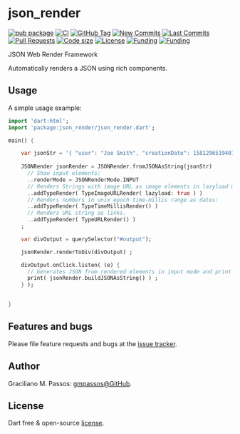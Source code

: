 # json_render

[![pub package](https://img.shields.io/pub/v/json_render.svg?logo=dart&logoColor=00b9fc)](https://pub.dartlang.org/packages/json_render)
[![CI](https://img.shields.io/github/workflow/status/gmpassos/json_render/Dart%20CI/master?logo=github-actions&logoColor=white)](https://github.com/gmpassos/json_render/actions)
[![GitHub Tag](https://img.shields.io/github/v/tag/gmpassos/json_render?logo=git&logoColor=white)](https://github.com/gmpassos/json_render/releases)
[![New Commits](https://img.shields.io/github/commits-since/gmpassos/json_render/latest?logo=git&logoColor=white)](https://github.com/gmpassos/json_render/network)
[![Last Commits](https://img.shields.io/github/last-commit/gmpassos/json_render?logo=git&logoColor=white)](https://github.com/gmpassos/json_render/commits/master)
[![Pull Requests](https://img.shields.io/github/issues-pr/gmpassos/json_render?logo=github&logoColor=white)](https://github.com/gmpassos/json_render/pulls)
[![Code size](https://img.shields.io/github/languages/code-size/gmpassos/json_render?logo=github&logoColor=white)](https://github.com/gmpassos/json_render)
[![License](https://img.shields.io/github/license/gmpassos/json_render?logo=open-source-initiative&logoColor=green)](https://github.com/gmpassos/json_render/blob/master/LICENSE)
[![Funding](https://img.shields.io/badge/Donate-yellow?labelColor=666666&style=plastic&logo=liberapay)](https://liberapay.com/gmpassos/donate)
[![Funding](https://img.shields.io/liberapay/patrons/gmpassos.svg?logo=liberapay)](https://liberapay.com/gmpassos/donate)


JSON Web Render Framework

Automatically renders a JSON using rich components.

## Usage

A simple usage example:

```dart
import 'dart:html';
import 'package:json_render/json_render.dart';

main() {

    var jsonStr = '{ "user": "Joe Smith", "creationDate": 1581296519401, "picture": "http://host/path/to/image.jpeg", "enabled": true , "homepage": "http://www.geocities.com/awesome-home-page" }';
    
    JSONRender jsonRender = JSONRender.fromJSONAsString(jsonStr)
      // Show input elements:
      ..renderMode = JSONRenderMode.INPUT
      // Renders Strings with image URL as image elements in lazyload mode (only loads image when viewed, reducing bandwidth usage):
      ..addTypeRender( TypeImageURLRender( lazyload: true ) )
      // Renders numbers in unix epoch time-millis range as dates:   
      ..addTypeRender( TypeTimeMillisRender() )
      // Renders URL string as links.
      ..addTypeRender( TypeURLRender() )
    ;

    var divOutput = querySelector("#output");

    jsonRender.renderToDiv(divOutput) ;

    divOutput.onClick.listen( (e) {
      // Generates JSON from rendered elements in input mode and print to console:
      print( jsonRender.buildJSONAsString() ) ;
    } ); 

    
}
```

## Features and bugs

Please file feature requests and bugs at the [issue tracker][tracker].

[tracker]: https://github.com/gmpassos/json_render/issues

## Author

Graciliano M. Passos: [gmpassos@GitHub][github].

[github]: https://github.com/gmpassos

## License

Dart free & open-source [license](https://github.com/dart-lang/stagehand/blob/master/LICENSE).
